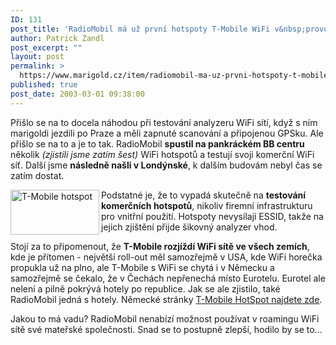 ```yaml
---
ID: 131
post_title: 'RadioMobil má už první hotspoty T-Mobile WiFi v&nbsp;provozu'
author: Patrick Zandl
post_excerpt: ""
layout: post
permalink: >
  https://www.marigold.cz/item/radiomobil-ma-uz-prvni-hotspoty-t-mobile-wifi-v-provozu
published: true
post_date: 2003-03-01 09:38:00
---
```

<P>Přišlo se na to docela náhodou při testování analyzeru WiFi sítí, když s ním marigoldi jezdili po Praze a měli zapnuté scanování a připojenou GPSku. Ale přišlo se na to a je to tak. RadioMobil <STRONG>spustil na pankráckém BB centru</STRONG> několik <EM>(zjistili jsme zatím šest)</EM> WiFi hotspotů a testují svoji komerční WiFi síť. Další jsme <STRONG>následně našli v Londýnské</STRONG>, k dalším budovám nebyl čas se zatím dostat. </P>
<P><IMG height=72 alt="T-Mobile hotspot" src="/wp-content/uploads/t-mobilehotspot.jpg" width=142 align=left>Podstatné je, že to vypadá skutečně na <STRONG>testování komerčních hotspotů</STRONG>, nikoliv firemní infrastrukturu pro vnitřní použití. Hotspoty nevysílají ESSID, takže na jejich zjištění přijde šikovný analyzer vhod. </P>
<P>Stojí za to připomenout, že <STRONG>T-Mobile rozjíždí WiFi sítě ve všech zemích</STRONG>, kde je přítomen - největší roll-out měl samozřejmě v USA, kde WiFi horečka propukla už na plno, ale T-Mobile s WiFi se chytá i v Německu a samozřejmě se čekalo, že v Čechách nepřenechá místo Eurotelu. Eurotel ale nelení a pilně pokrývá hotely po republice. Jak se ale zjistilo, také RadioMobil jedná s hotely. Německé stránky <A href="http://www.t-mobile.de/geschaeftskunden/hotspot/1,2530,3341-_,00.html">T-Mobile HotSpot najdete zde</A>.</P>
<P>Jakou to má vadu? RadioMobil nenabízí možnost používat v roamingu WiFi sítě své mateřské společnosti. Snad se to postupně zlepší, hodilo by se to...</P>
<P><FONT face=Times></FONT>&#160;</P>